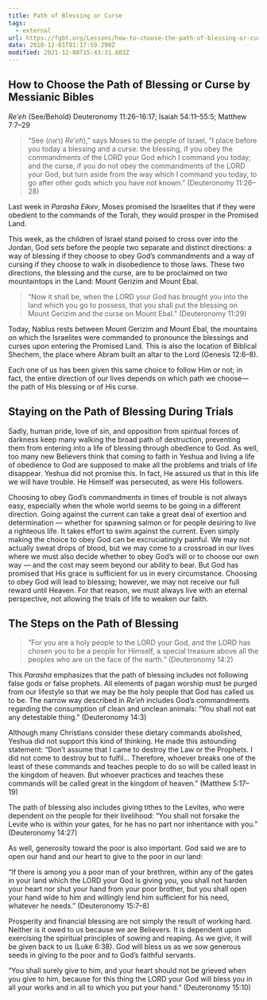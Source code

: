 ```yaml
---
title: Path of Blessing or Curse
tags:
  - external
url: https://fgbt.org/Lessons/how-to-choose-the-path-of-blessing-or-curse.html
date: 2010-12-01T01:17:59.290Z
modified: 2021-12-08T15:43:31.803Z
---
```


## How to Choose the Path of Blessing or Curse by Messianic Bibles

_Re’eh_ (See/Behold) Deuteronomy 11:26–16:17; Isaiah 54:11–55:5; Matthew 7:7–29

> “See (רְאֵה) _Re’eh_),” says Moses to the people of Israel, “I place before you today a blessing and a curse: the blessing, if you obey the commandments of the LORD your God which I command you today; and the curse, if you do not obey the commandments of the LORD your God, but turn aside from the way which I command you today, to go after other gods which you have not known.” (Deuteronomy 11:26–28)

Last week in _Parasha Eikev_, Moses promised the Israelites that if they were obedient to the commands of the Torah, they would prosper in the Promised Land.

This week, as the children of Israel stand poised to cross over into the Jordan, God sets before the people two separate and distinct directions: a way of blessing if they choose to obey God’s commandments and a way of cursing if they choose to walk in disobedience to those laws. These two directions, the blessing and the curse, are to be proclaimed on two mountaintops in the Land: Mount Gerizim and Mount Ebal.

> “Now it shall be, when the LORD your God has brought you into the land which you go to possess, that you shall put the blessing on Mount Gerizim and the curse on Mount Ebal.” (Deuteronomy 11:29)

Today, Nablus rests between Mount Gerizim and Mount Ebal, the mountains on which the Israelites were commanded to pronounce the blessings and curses upon entering the Promised Land. This is also the location of Biblical Shechem, the place where Abram built an altar to the Lord (Genesis 12:6–8).

Each one of us has been given this same choice to follow Him or not; in fact, the entire direction of our lives depends on which path we choose—the path of His blessing or of His curse.

## Staying on the Path of Blessing During Trials

Sadly, human pride, love of sin, and opposition from spiritual forces of darkness keep many walking the broad path of destruction, preventing them from entering into a life of blessing through obedience to God. As well, too many new Believers think that coming to faith in Yeshua and living a life of obedience to God are supposed to make all the problems and trials of life disappear. Yeshua did not promise this. In fact, He assured us that in this life we will have trouble. He Himself was persecuted, as were His followers.

Choosing to obey God’s commandments in times of trouble is not always easy, especially when the whole world seems to be going in a different direction. Going against the current can take a great deal of exertion and determination — whether for spawning salmon or for people desiring to live a righteous life. It takes effort to swim against the current. Even simply making the choice to obey God can be excruciatingly painful. We may not actually sweat drops of blood, but we may come to a crossroad in our lives where we must also decide whether to obey God’s will or to choose our own way — and the cost may seem beyond our ability to bear. But God has promised that His grace is sufficient for us in every circumstance. Choosing to obey God will lead to blessing; however, we may not receive our full reward until Heaven. For that reason, we must always live with an eternal perspective, not allowing the trials of life to weaken our faith.

## The Steps on the Path of Blessing

> “For you are a holy people to the LORD your God, and the LORD has chosen you to be a people for Himself, a special treasure above all the peoples who are on the face of the earth.” (Deuteronomy 14:2)

This _Parasha_ emphasizes that the path of blessing includes not following false gods or false prophets. All elements of pagan worship must be purged from our lifestyle so that we may be the holy people that God has called us to be. The narrow way described in _Re’eh_ includes God’s commandments regarding the consumption of clean and unclean animals: “You shall not eat any detestable thing.” (Deuteronomy 14:3)

Although many Christians consider these dietary commands abolished, Yeshua did not support this kind of thinking. He made this astounding statement: “Don’t assume that I came to destroy the Law or the Prophets. I did not come to destroy but to fulfil... Therefore, whoever breaks one of the least of these commands and teaches people to do so will be called least in the kingdom of heaven. But whoever practices and teaches these commands will be called great in the kingdom of heaven.” (Matthew 5:17–19)

The path of blessing also includes giving tithes to the Levites, who were dependent on the people for their livelihood: “You shall not forsake the Levite who is within your gates, for he has no part nor inheritance with you.” (Deuteronomy 14:27)

As well, generosity toward the poor is also important. God said we are to open our hand and our heart to give to the poor in our land:

“If there is among you a poor man of your brethren, within any of the gates in your land which the LORD your God is giving you, you shall not harden your heart nor shut your hand from your poor brother, but you shall open your hand wide to him and willingly lend him sufficient for his need, whatever he needs.” (Deuteronomy 15:7–8)

Prosperity and financial blessing are not simply the result of working hard. Neither is it owed to us because we are Believers. It is dependent upon exercising the spiritual principles of sowing and reaping. As we give, it will be given back to us (Luke 6:38). God will bless us as we sow generous seeds in giving to the poor and to God’s faithful servants.

“You shall surely give to him, and your heart should not be grieved when you give to him, because for this thing the LORD your God will bless you in all your works and in all to which you put your hand.” (Deuteronomy 15:10)
